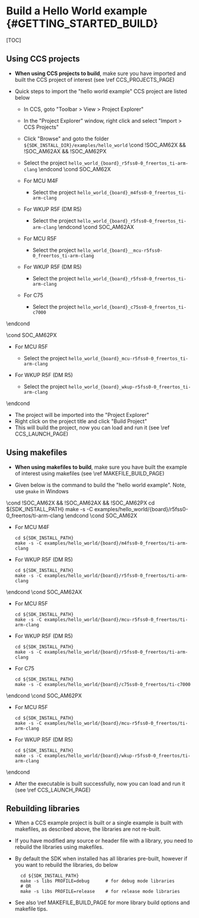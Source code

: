 #  Build a Hello World example {#GETTING_STARTED_BUILD}

[TOC]

## Using CCS projects

- **When using CCS projects to build**, make sure you have imported and built the CCS project of interest (see \ref CCS_PROJECTS_PAGE)

- Quick steps to import the "hello world example" CCS project are listed below
  - In CCS, goto "Toolbar > View > Project Explorer"
  - In the "Project Explorer" window, right click and select "Import > CCS Projects"
  - Click "Browse" and goto the folder `${SDK_INSTALL_DIR}/examples/hello_world`
\cond !SOC_AM62X && !SOC_AM62AX && !SOC_AM62PX
  - Select the project `hello_world_{board}_r5fss0-0_freertos_ti-arm-clang`
\endcond
\cond SOC_AM62X
  - For MCU M4F
    - Select the project `hello_world_{board}_m4fss0-0_freertos_ti-arm-clang`

  - For WKUP R5F (DM R5)
    - Select the project `hello_world_{board}_r5fss0-0_freertos_ti-arm-clang`
\endcond
\cond SOC_AM62AX
  - For MCU R5F
    - Select the project `hello_world_{board}__mcu-r5fss0-0_freertos_ti-arm-clang`

  - For WKUP R5F (DM R5)
      - Select the project `hello_world_{board}_r5fss0-0_freertos_ti-arm-clang`

  - For C75
      - Select the project `hello_world_{board}_c75ss0-0_freertos_ti-c7000`

\endcond

\cond SOC_AM62PX
  - For MCU R5F
    - Select the project `hello_world_{board}_mcu-r5fss0-0_freertos_ti-arm-clang`

  - For WKUP R5F (DM R5)
      - Select the project `hello_world_{board}_wkup-r5fss0-0_freertos_ti-arm-clang`

\endcond

  - The project will be imported into the "Project Explorer"
  - Right click on the project title and click "Build Project"
  - This will build the project, now you can load and run it (see \ref CCS_LAUNCH_PAGE)

## Using makefiles

- **When using makefiles to build**, make sure you have built the example of interest using makefiles (see \ref MAKEFILE_BUILD_PAGE)

- Given below is the command to build the "hello world example". Note, use `gmake` in Windows

\cond !SOC_AM62X && !SOC_AM62AX && !SOC_AM62PX
        cd ${SDK_INSTALL_PATH}
        make -s -C examples/hello_world/{board}/r5fss0-0_freertos/ti-arm-clang
\endcond
\cond SOC_AM62X
  - For MCU M4F

        cd ${SDK_INSTALL_PATH}
        make -s -C examples/hello_world/{board}/m4fss0-0_freertos/ti-arm-clang

  - For WKUP R5F (DM R5)

        cd ${SDK_INSTALL_PATH}
        make -s -C examples/hello_world/{board}/r5fss0-0_freertos/ti-arm-clang
\endcond
\cond SOC_AM62AX
  - For MCU R5F

        cd ${SDK_INSTALL_PATH}
        make -s -C examples/hello_world/{board}/mcu-r5fss0-0_freertos/ti-arm-clang

  - For WKUP R5F (DM R5)

        cd ${SDK_INSTALL_PATH}
        make -s -C examples/hello_world/{board}/r5fss0-0_freertos/ti-arm-clang

  - For C75

        cd ${SDK_INSTALL_PATH}
        make -s -C examples/hello_world/{board}/c75ss0-0_freertos/ti-c7000
\endcond
\cond SOC_AM62PX
  - For MCU R5F

        cd ${SDK_INSTALL_PATH}
        make -s -C examples/hello_world/{board}/mcu-r5fss0-0_freertos/ti-arm-clang

  - For WKUP R5F (DM R5)

        cd ${SDK_INSTALL_PATH}
        make -s -C examples/hello_world/{board}/wkup-r5fss0-0_freertos/ti-arm-clang
\endcond
- After the executable is built successfully, now you can load and run it (see \ref CCS_LAUNCH_PAGE)

## Rebuilding libraries

- When a CCS example project is built or a single example is built with makefiles, as described above, the libraries are not re-built.
- If you have modified any source or header file with a library, you need to rebuild the libraries using makefiles.
- By default the SDK when installed has all libraries pre-built, however if you want to rebuild the libraries, do below

        cd ${SDK_INSTALL_PATH}
        make -s libs PROFILE=debug      # for debug mode libraries
        # OR
        make -s libs PROFILE=release    # for release mode libraries

- See also \ref MAKEFILE_BUILD_PAGE for more library build options and makefile tips.